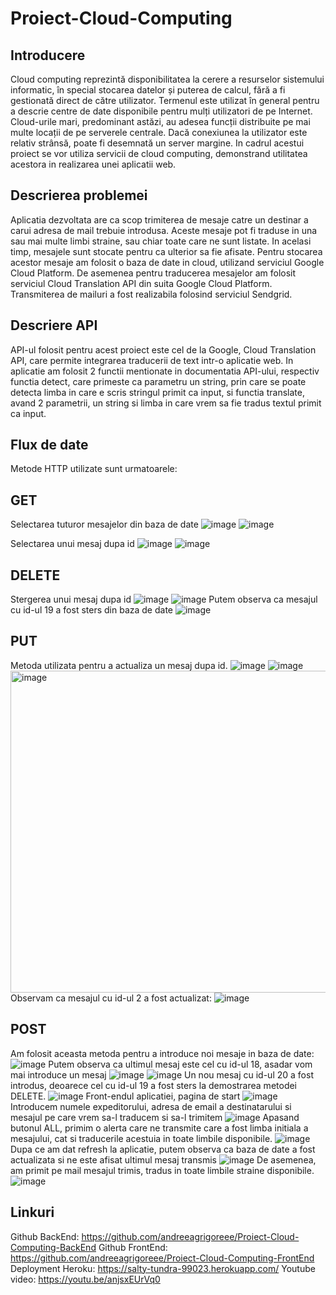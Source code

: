 # Proiect-Cloud-Computing

## Introducere 

Cloud computing reprezintă disponibilitatea la cerere a resurselor sistemului informatic, în special stocarea datelor și puterea de calcul, fără a fi gestionată direct de către utilizator. Termenul este utilizat în general pentru a descrie centre de date disponibile pentru mulți utilizatori de pe Internet. Cloud-urile mari, predominant astăzi, au adesea funcții distribuite pe mai multe locații de pe serverele centrale. Dacă conexiunea la utilizator este relativ strânsă, poate fi desemnată un server margine.
In cadrul acestui proiect se vor utiliza servicii de cloud computing, demonstrand utilitatea acestora in realizarea unei aplicatii web. 

## Descrierea problemei

Aplicatia dezvoltata are ca scop trimiterea de mesaje catre un destinar a carui adresa de mail trebuie introdusa. Aceste mesaje pot fi traduse in una sau mai multe limbi straine, sau chiar toate care ne sunt listate. In acelasi timp, mesajele sunt stocate pentru ca ulterior sa fie afisate. 
Pentru stocarea acestor mesaje am folosit o baza de date in cloud, utilizand serviciul Google Cloud Platform. De asemenea pentru traducerea mesajelor am folosit serviciul Cloud Translation API din suita Google Cloud Platform. Transmiterea de mailuri a fost realizabila folosind serviciul Sendgrid.

## Descriere API

API-ul folosit pentru acest proiect este cel de la Google, Cloud Translation API, care permite integrarea traducerii de text intr-o aplicatie web. In aplicatie am folosit 2 functii mentionate in documentatia API-ului, respectiv functia detect, care primeste ca parametru un string, prin care se poate detecta limba in care e scris stringul primit ca input, si functia translate, avand 2 parametrii, un string si limba in care vrem sa fie tradus textul primit ca input. 

## Flux de date 

Metode HTTP utilizate sunt urmatoarele:
## GET
Selectarea tuturor mesajelor din baza de date 
![image](https://user-images.githubusercontent.com/72661360/168489838-3e3c9bd9-8da5-4ba8-b5e9-1524614ab6cd.png)
![image](https://user-images.githubusercontent.com/72661360/168489845-099b2afc-826c-4596-8668-63d078c6989f.png)

Selectarea unui mesaj dupa id 
![image](https://user-images.githubusercontent.com/72661360/168489851-63a7d023-f609-4eef-a6d2-38747b9981dd.png)
![image](https://user-images.githubusercontent.com/72661360/168489855-b0a1029c-c793-4b21-b33d-8f6e4530c999.png)

## DELETE
Stergerea unui mesaj dupa id 
![image](https://user-images.githubusercontent.com/72661360/168489866-6f623835-54e5-417d-a6c1-c7127ce52055.png)
![image](https://user-images.githubusercontent.com/72661360/168489867-c0ebef2c-d582-4f7d-a0a1-3b098f103610.png)
Putem observa ca mesajul cu id-ul 19 a fost sters din baza de date 
![image](https://user-images.githubusercontent.com/72661360/168489870-d1fc18d0-703b-4803-87a3-44e08cbfddb9.png)

## PUT 
Metoda utilizata pentru a actualiza un mesaj dupa id. 
![image](https://user-images.githubusercontent.com/72661360/168489916-3719016d-43dc-4229-9258-e968b4e2c15a.png)
![image](https://user-images.githubusercontent.com/72661360/168489921-321af5b6-af76-4b77-9193-eeeed834d320.png)
<img width="515" alt="image" src="https://user-images.githubusercontent.com/72661360/168489943-2a47bfc6-46be-4bf4-b256-3392cf3839d4.png">
Observam ca mesajul cu id-ul 2 a fost actualizat:
![image](https://user-images.githubusercontent.com/72661360/168489960-511e0712-a1fc-42f9-899a-8242a05954c8.png)

## POST 
Am folosit aceasta metoda pentru a introduce noi mesaje in baza de date:
![image](https://user-images.githubusercontent.com/72661360/168489979-973f2946-8e8c-4890-9b4f-37584eaa3974.png)
Putem observa ca ultimul mesaj este cel cu id-ul 18, asadar vom mai introduce un mesaj 
![image](https://user-images.githubusercontent.com/72661360/168489995-d814c052-6890-4b0d-a8e1-e8a1ff8bf4e9.png)
![image](https://user-images.githubusercontent.com/72661360/168490001-d5d03740-9730-44af-930b-6c3a7fb5d588.png)
Un nou mesaj cu id-ul 20 a fost introdus, deoarece cel cu id-ul 19 a fost sters la demostrarea metodei DELETE. 
![image](https://user-images.githubusercontent.com/72661360/168490008-f7460457-b827-470a-bf3a-4a7574e4cfe9.png)
Front-endul aplicatiei, pagina de start 
![image](https://user-images.githubusercontent.com/72661360/168490017-d78e4be6-35bb-451a-9212-05e66490dd24.png)
Introducem numele expeditorului, adresa de email a destinatarului si mesajul pe care vrem sa-l traducem si sa-l trimitem
![image](https://user-images.githubusercontent.com/72661360/168490024-3c470876-af8a-4702-b7c8-daea2350127b.png)
Apasand butonul ALL, primim o alerta care ne transmite care a fost limba initiala a mesajului, cat si traducerile acestuia in toate limbile disponibile.
![image](https://user-images.githubusercontent.com/72661360/168490039-e6a8d8f9-3d0d-4fec-ac73-0181157a7f2c.png)
Dupa ce am dat refresh la aplicatie, putem observa ca baza de date a fost actualizata si ne este afisat ultimul mesaj transmis 
![image](https://user-images.githubusercontent.com/72661360/168490042-409ead70-f637-4e5b-a5c2-437643d45c09.png)
De asemenea, am primit pe mail mesajul trimis, tradus in toate limbile straine disponibile. 
![image](https://user-images.githubusercontent.com/72661360/168490052-9931a082-4399-4a4e-b13f-a4a2f479e190.png)

## Linkuri 
Github BackEnd: https://github.com/andreeagrigoreee/Proiect-Cloud-Computing-BackEnd
Github FrontEnd: https://github.com/andreeagrigoreee/Proiect-Cloud-Computing-FrontEnd
Deployment Heroku: https://salty-tundra-99023.herokuapp.com/
Youtube video: https://youtu.be/anjsxEUrVq0

